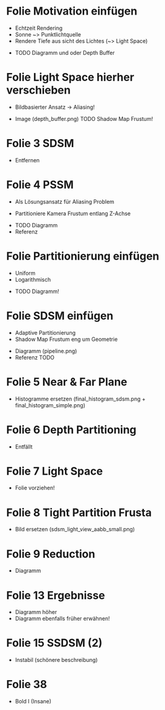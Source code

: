 # Folie Motivation einfügen
- Echtzeit Rendering
- Sonne ~> Punktlichtquelle
- Rendere Tiefe aus sicht des Lichtes (~> Light Space)
+ TODO Diagramm und oder Depth Buffer

# Folie Light Space hierher verschieben

- Bildbasierter Ansatz -> Aliasing!
+ Image (depth_buffer.png)
TODO Shadow Map Frustum!

# Folie 3 SDSM
+ Entfernen

# Folie 4 PSSM
+ Als Lösungsansatz für Aliasing Problem
- Partitioniere Kamera Frustum entlang Z-Achse
+ TODO Diagramm
+ Referenz

# Folie Partitionierung einfügen
- Uniform
- Logarithmisch
+ TODO Diagramm!

# Folie SDSM einfügen
- Adaptive Partitionierung
- Shadow Map Frustum eng um Geometrie
+ Diagramm (pipeline.png)
+ Referenz
TODO


# Folie 5 Near & Far Plane
+ Histogramme ersetzen (final_histogram_sdsm.png + final_histogram_simple.png)

# Folie 6 Depth Partitioning
+ Entfällt

# Folie 7 Light Space
+ Folie vorziehen!

# Folie 8 Tight Partition Frusta
+ Bild ersetzen (sdsm_light_view_aabb_small.png)

# Folie 9 Reduction
+ Diagramm

# Folie 13 Ergebnisse
+ Diagramm höher
+ Diagramm ebenfalls früher erwähnen!

# Folie 15 SSDSM (2)
- Instabil (schönere beschreibung)



# Folie 38
+ Bold I (Insane)
